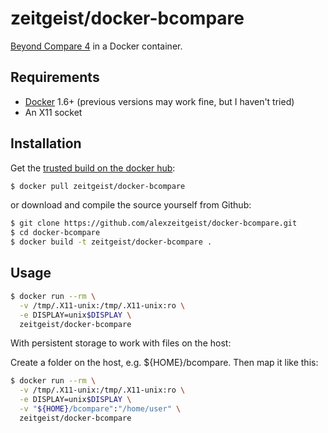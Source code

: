 # zeitgeist/docker-bcompare

[Beyond Compare 4](http://www.scootersoftware.com/) in a Docker container.

## Requirements

* [Docker](https://www.docker.com/) 1.6+ (previous versions may work fine, but I haven't tried)
* An X11 socket

## Installation

Get the [trusted build on the docker hub](https://registry.hub.docker.com/u/zeitgeist/docker-bcompare/):

```bash
$ docker pull zeitgeist/docker-bcompare
```

or download and compile the source yourself from Github:

```bash
$ git clone https://github.com/alexzeitgeist/docker-bcompare.git
$ cd docker-bcompare
$ docker build -t zeitgeist/docker-bcompare .
```

## Usage

```bash
$ docker run --rm \
  -v /tmp/.X11-unix:/tmp/.X11-unix:ro \
  -e DISPLAY=unix$DISPLAY \
  zeitgeist/docker-bcompare
```

With persistent storage to work with files on the host:

Create a folder on the host, e.g. ${HOME}/bcompare. Then map it like this:

```bash
$ docker run --rm \
  -v /tmp/.X11-unix:/tmp/.X11-unix:ro \
  -e DISPLAY=unix$DISPLAY \
  -v "${HOME}/bcompare":"/home/user" \
  zeitgeist/docker-bcompare
```
